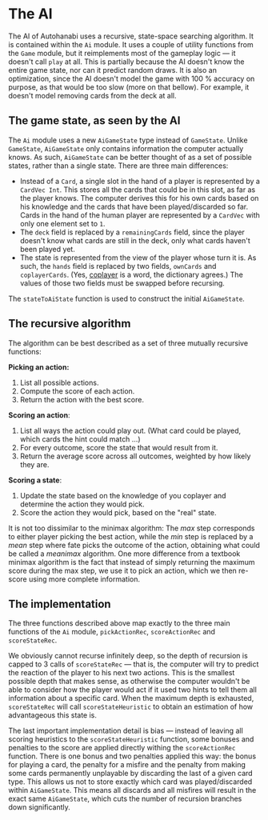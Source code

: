 # The AI

The AI of Autohanabi uses a recursive, state-space searching algorithm.
It is contained within the `Ai` module.
It uses a couple of utility functions from the `Game` module,
but it reimplements most of the gameplay logic — it doesn't call `play` at all.
This is partially because the AI doesn't know the entire game state, nor can it predict random draws.
It is also an optimization, since the AI doesn't model the game with 100 % accuracy on purpose,
as that would be too slow (more on that bellow).
For example, it doesn't model removing cards from the deck at all.

## The game state, as seen by the AI

The `Ai` module uses a new `AiGameState` type instead of `GameState`.
Unlike `GameState`, `AiGameState` only contains information the computer actually knows.
As such, `AiGameState` can be better thought of as a set of possible states,
rather than a single state.
There are three main differences:

- Instead of a `Card`, a single slot in the hand of a player is represented by a `CardVec Int`.
  This stores all the cards that could be in this slot, as far as the player knows.
  The computer derives this for his own cards based on his knowledge
  and the cards that have been played/discarded so far.
  Cards in the hand of the human player are represented by a `CardVec` with only one element set to `1`.
- The `deck` field is replaced by a `remainingCards` field,
  since the player doesn't know what cards are still in the deck,
  only what cards haven't been played yet.
- The state is represented from the view of the player whose turn it is.
  As such, the `hands` field is replaced by two fields, `ownCards` and `coplayerCards`.
  (Yes, [coplayer](https://en.wiktionary.org/wiki/coplayer) is a word, the dictionary agrees.)
  The values of those two fields must be swapped before recursing.

The `stateToAiState` function is used to construct the initial `AiGameState`.

## The recursive algorithm

The algorithm can be best described as a set of three mutually recursive functions:

**Picking an action:**
1. List all possible actions.
2. Compute the score of each action.
3. Return the action with the best score.

**Scoring an action**:
1. List all ways the action could play out.
   (What card could be played, which cards the hint could match …)
2. For every outcome, score the state that would result from it.
3. Return the average score across all outcomes, weighted by how likely they are.

**Scoring a state**:
1. Update the state based on the knowledge of you coplayer
   and determine the action they would pick.
2. Score the action they would pick, based on the "real" state.

It is not too dissimilar to the minimax algorithm:
The *max* step corresponds to either player picking the best action,
while the *min* step is replaced by a *mean* step where fate picks the outcome of the action,
obtaining what could be called a *meanimax* algorithm.
One more difference from a textbook minimax algorithm is the fact that
instead of simply returning the maximum score during the max step,
we use it to pick an action, which we then re-score using more complete information.

## The implementation

The three functions described above map exactly to the three main functions of the `Ai` module,
`pickActionRec`, `scoreActionRec` and `scoreStateRec`.

We obviously cannot recurse infinitely deep, so the depth of recursion is capped
to 3 calls of `scoreStateRec` — that is, the computer will try to predict the reaction of the player
to his next two actions.
This is the smallest possible depth that makes sense,
as otherwise the computer wouldn't be able to consider how the player would act if it
used two hints to tell them all information about a specific card.
When the maximum depth is exhausted, `scoreStateRec` will call `scoreStateHeuristic`
to obtain an estimation of how advantageous this state is.

The last important implementation detail is bias — instead of leaving all scoring heuristics
to the `scoreStateHeuristic` function, some bonuses and penalties to the score
are applied directly withing the `scoreActionRec` function.
There is one bonus and two penalties applied this way:
the bonus for playing a card, the penalty for a misfire
and the penalty from making some cards permanently unplayable
by discarding the last of a given card type.
This allows us not to store exactly which card was played/discarded within `AiGameState`.
This means all discards and all misfires will result in the exact same `AiGameState`,
which cuts the number of recursion branches down significantly.
